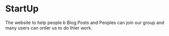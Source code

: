 # StartUp

The website to help people b Blog Posts and Peoples can join our group and many users can order us to do thier work.
